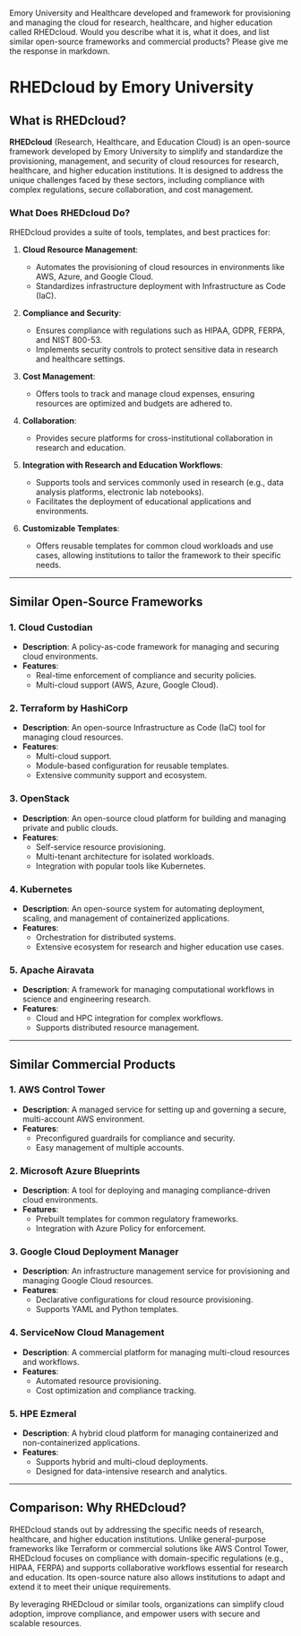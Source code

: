 Emory University and Healthcare developed and framework for provisioning and managing the cloud for research, healthcare, and higher education called RHEDcloud. Would you describe what it is, what it does, and list similar open-source frameworks and commercial products? Please give me the response in markdown.

# RHEDcloud by Emory University

## What is RHEDcloud?

**RHEDcloud** (Research, Healthcare, and Education Cloud) is an open-source framework developed by Emory University to simplify and standardize the provisioning, management, and security of cloud resources for research, healthcare, and higher education institutions. It is designed to address the unique challenges faced by these sectors, including compliance with complex regulations, secure collaboration, and cost management.

### What Does RHEDcloud Do?

RHEDcloud provides a suite of tools, templates, and best practices for:

1. **Cloud Resource Management**:
    - Automates the provisioning of cloud resources in environments like AWS, Azure, and Google Cloud.
    - Standardizes infrastructure deployment with Infrastructure as Code (IaC).

2. **Compliance and Security**:
    - Ensures compliance with regulations such as HIPAA, GDPR, FERPA, and NIST 800-53.
    - Implements security controls to protect sensitive data in research and healthcare settings.

3. **Cost Management**:
    - Offers tools to track and manage cloud expenses, ensuring resources are optimized and budgets are adhered to.

4. **Collaboration**:
    - Provides secure platforms for cross-institutional collaboration in research and education.

5. **Integration with Research and Education Workflows**:
    - Supports tools and services commonly used in research (e.g., data analysis platforms, electronic lab notebooks).
    - Facilitates the deployment of educational applications and environments.

6. **Customizable Templates**:
    - Offers reusable templates for common cloud workloads and use cases, allowing institutions to tailor the framework to their specific needs.

---

## Similar Open-Source Frameworks

### 1. **Cloud Custodian**
- **Description**: A policy-as-code framework for managing and securing cloud environments.
- **Features**:
    - Real-time enforcement of compliance and security policies.
    - Multi-cloud support (AWS, Azure, Google Cloud).

### 2. **Terraform by HashiCorp**
- **Description**: An open-source Infrastructure as Code (IaC) tool for managing cloud resources.
- **Features**:
    - Multi-cloud support.
    - Module-based configuration for reusable templates.
    - Extensive community support and ecosystem.

### 3. **OpenStack**
- **Description**: An open-source cloud platform for building and managing private and public clouds.
- **Features**:
    - Self-service resource provisioning.
    - Multi-tenant architecture for isolated workloads.
    - Integration with popular tools like Kubernetes.

### 4. **Kubernetes**
- **Description**: An open-source system for automating deployment, scaling, and management of containerized applications.
- **Features**:
    - Orchestration for distributed systems.
    - Extensive ecosystem for research and higher education use cases.

### 5. **Apache Airavata**
- **Description**: A framework for managing computational workflows in science and engineering research.
- **Features**:
    - Cloud and HPC integration for complex workflows.
    - Supports distributed resource management.

---

## Similar Commercial Products

### 1. **AWS Control Tower**
- **Description**: A managed service for setting up and governing a secure, multi-account AWS environment.
- **Features**:
    - Preconfigured guardrails for compliance and security.
    - Easy management of multiple accounts.

### 2. **Microsoft Azure Blueprints**
- **Description**: A tool for deploying and managing compliance-driven cloud environments.
- **Features**:
    - Prebuilt templates for common regulatory frameworks.
    - Integration with Azure Policy for enforcement.

### 3. **Google Cloud Deployment Manager**
- **Description**: An infrastructure management service for provisioning and managing Google Cloud resources.
- **Features**:
    - Declarative configurations for cloud resource provisioning.
    - Supports YAML and Python templates.

### 4. **ServiceNow Cloud Management**
- **Description**: A commercial platform for managing multi-cloud resources and workflows.
- **Features**:
    - Automated resource provisioning.
    - Cost optimization and compliance tracking.

### 5. **HPE Ezmeral**
- **Description**: A hybrid cloud platform for managing containerized and non-containerized applications.
- **Features**:
    - Supports hybrid and multi-cloud deployments.
    - Designed for data-intensive research and analytics.

---

## Comparison: Why RHEDcloud?

RHEDcloud stands out by addressing the specific needs of research, healthcare, and higher education institutions. Unlike general-purpose frameworks like Terraform or commercial solutions like AWS Control Tower, RHEDcloud focuses on compliance with domain-specific regulations (e.g., HIPAA, FERPA) and supports collaborative workflows essential for research and education. Its open-source nature also allows institutions to adapt and extend it to meet their unique requirements.

By leveraging RHEDcloud or similar tools, organizations can simplify cloud adoption, improve compliance, and empower users with secure and scalable resources.